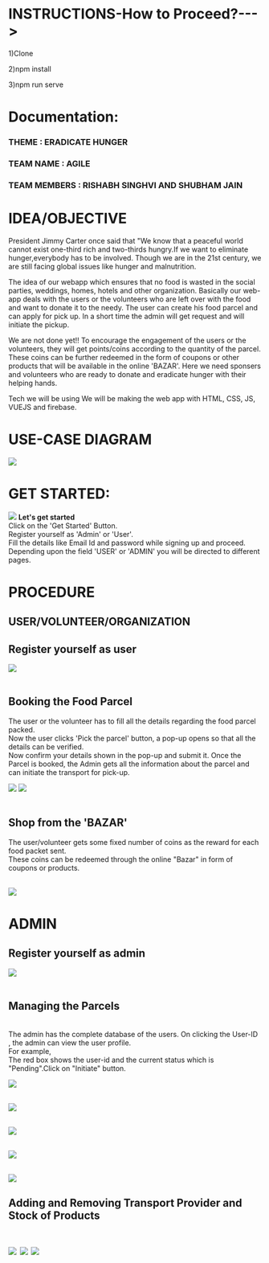 # INSTRUCTIONS-How to Proceed?--->

1)Clone 

2)npm install

3)npm run serve

# Documentation:


### THEME : ERADICATE HUNGER
### TEAM NAME : AGILE
### TEAM MEMBERS : RISHABH SINGHVI AND SHUBHAM JAIN


# IDEA/OBJECTIVE
President Jimmy Carter once said that "We know that a peaceful world cannot exist one-third 
rich and two-thirds hungry.If we want to eliminate hunger,everybody has to be involved.
Though we are in the 21st century, we are still facing global issues like hunger and malnutrition.

The idea of our webapp which ensures that no food is wasted in the social parties,
weddings, homes, hotels and other organization. Basically our web-app deals with the users or the 
volunteers who are left over with the food and want to donate it to the needy. The user can create
his food parcel and can apply for pick up. In a short time the admin will get request and will
initiate the pickup.

We are not done yet!!
To encourage the engagement of the users or the volunteers, they will get points/coins according 
to the quantity of the parcel. These coins can be further redeemed in the form of coupons or other 
products that will be available in the online 'BAZAR'. Here we need sponsers and volunteers who are 
ready to donate and eradicate hunger with their helping hands.

Tech we will be using
We will be making the web app with HTML, CSS, JS, VUEJS and firebase.


# USE-CASE DIAGRAM
![](public/img/theme/userqq5.png)

# GET STARTED:

![](public/img/theme/1s.png)
**Let's get started** <br/>
Click on the 'Get Started' Button. <br/>
Register yourself as 'Admin' or 'User'. <br/>
Fill the details like Email Id and password while signing up and proceed. <br/>
Depending upon the field 'USER' or 'ADMIN' you will be directed to different
pages. <br/>

# PROCEDURE
## USER/VOLUNTEER/ORGANIZATION
## Register yourself as user
![](public/img/theme/7s.png)
<br/><br/>
## Booking the Food Parcel
The user or the volunteer has to fill all the details regarding the food parcel
packed.<br/>
Now the user clicks 'Pick the parcel' button, a pop-up opens so that all the details
can be verified.<br/>
Now confirm your details shown in the pop-up and submit it.
Once the Parcel is booked, the Admin gets all the information about the parcel
and can initiate the transport for pick-up.

![](public/img/theme/6s.png)
![](public/img/theme/17s.png)
<br/><br/>


## Shop from the 'BAZAR'
The user/volunteer gets some fixed number of coins as the reward for each food
packet sent.<br/>
These coins can be redeemed through the online "Bazar" in form of coupons
or products.<br/>
<br/>

![](public/img/theme/2s.png)
<br/>


# ADMIN
## Register yourself as admin

![](public/img/theme/10s.png)
<br/><br/>

## Managing the Parcels
<br/>
The admin has the complete database of the users.
On clicking the User-ID , the admin can view the user profile.
<br/>
For example,<br/>
The red box shows the user-id and the current status which is 
"Pending".Click on "Initiate" button.<br/>

![](public/img/theme/13s.png)
<br/><br/>

![](public/img/theme/13.5s.png)
<br/><br/>

![](public/img/theme/14s.png)
<br/><br/>

![](public/img/theme/15s.png)
<br/><br/>

![](public/img/theme/16s.png)

## Adding and Removing Transport Provider and Stock of Products
![](public/img/theme/5s.png)
![](public/img/theme/11s.png)
![](public/img/theme/12s.png)
=======





